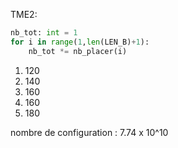 TME2:

```py
nb_tot: int = 1
for i in range(1,len(LEN_B)+1):
    nb_tot *= nb_placer(i)
```
1) 120
2) 140
3) 160
4) 160
5) 180

nombre de configuration : 7.74 x 10^10
